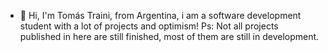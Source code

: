 - 👋 Hi, I'm Tomás Traini, from Argentina, i am a software development student with a lot of projects and optimism!
Ps: Not all projects published in here are still finished, most of them are still in development.
